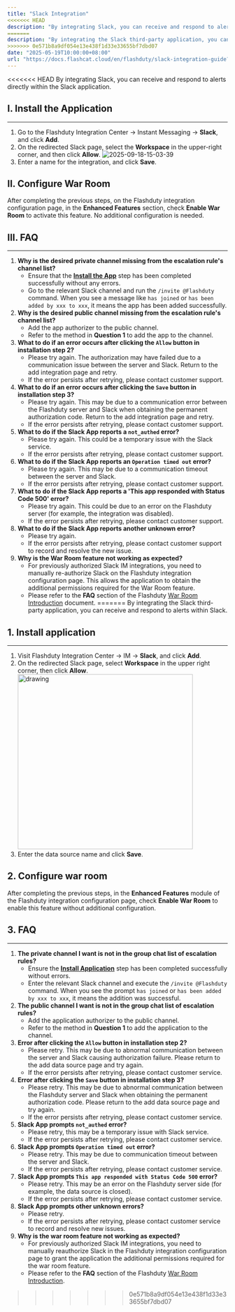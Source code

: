 ```yaml
---
title: "Slack Integration"
<<<<<<< HEAD
description: "By integrating Slack, you can receive and respond to alerts directly within the Slack application."
=======
description: "By integrating the Slack third-party application, you can receive and respond to alerts within Slack."
>>>>>>> 0e571b8a9df054e13e438f1d33e33655bf7dbd07
date: "2025-05-19T10:00:00+08:00"
url: "https://docs.flashcat.cloud/en/flashduty/slack-integration-guide?nav=01JCQ7A4N4WRWNXW8EWEHXCMF5"
---
```


<<<<<<< HEAD
By integrating Slack, you can receive and respond to alerts directly within the Slack application.

<span id="install-app"></span>

## I. Install the Application

---

1. Go to the Flashduty Integration Center → Instant Messaging → **Slack**, and click **Add**.
2. On the redirected Slack page, select the **Workspace** in the upper-right corner, and then click **Allow**.
   ![2025-09-18-15-03-39](https://docs-cdn.flashcat.cloud/images/png/c241bc7f7a657bd552bfe3b03bdb2e3b.png)
3. Enter a name for the integration, and click **Save**.

## II. Configure War Room

After completing the previous steps, on the Flashduty integration configuration page, in the **Enhanced Features** section, check **Enable War Room** to activate this feature. No additional configuration is needed.

## III. FAQ

---

1. **Why is the desired private channel missing from the escalation rule's channel list?**
   - Ensure that the [**Install the App**](#install-app) step has been completed successfully without any errors.
   - Go to the relevant Slack channel and run the `/invite @Flashduty` command. When you see a message like `has joined` or `has been added by xxx to xxx`, it means the app has been added successfully.
2. **Why is the desired public channel missing from the escalation rule's channel list?**
   - Add the app authorizer to the public channel.
   - Refer to the method in **Question 1** to add the app to the channel.
3. **What to do if an error occurs after clicking the `Allow` button in installation step 2?**
   - Please try again. The authorization may have failed due to a communication issue between the server and Slack. Return to the add integration page and retry.
   - If the error persists after retrying, please contact customer support.
4. **What to do if an error occurs after clicking the `Save` button in installation step 3?**
   - Please try again. This may be due to a communication error between the Flashduty server and Slack when obtaining the permanent authorization code. Return to the add integration page and retry.
   - If the error persists after retrying, please contact customer support.
5. **What to do if the Slack App reports a `not_authed` error?**
   - Please try again. This could be a temporary issue with the Slack service.
   - If the error persists after retrying, please contact customer support.
6. **What to do if the Slack App reports an `Operation timed out` error?**
   - Please try again. This may be due to a communication timeout between the server and Slack.
   - If the error persists after retrying, please contact customer support.
7. **What to do if the Slack App reports a 'This app responded with Status Code 500' error?**
   - Please try again. This could be due to an error on the Flashduty server (for example, the integration was disabled).
   - If the error persists after retrying, please contact customer support.
8. **What to do if the Slack App reports another unknown error?**
   - Please try again.
   - If the error persists after retrying, please contact customer support to record and resolve the new issue.
9. **Why is the War Room feature not working as expected?**
   - For previously authorized Slack IM integrations, you need to manually re-authorize Slack on the Flashduty integration configuration page. This allows the application to obtain the additional permissions required for the War Room feature.
   - Please refer to the **FAQ** section of the Flashduty [War Room Introduction](https://docs.flashcat.cloud/en/flashduty/war-room) document.
=======
By integrating the Slack third-party application, you can receive and respond to alerts within Slack.

<span id="install-app"></span>

## 1. Install application

---

1. Visit Flashduty Integration Center → IM → **Slack**, and click **Add**.
2. On the redirected Slack page, select **Workspace** in the upper right corner, then click **Allow**.
   <img src="https://download.flashcat.cloud/flashduty/integration/slack/slack_app_options.png" alt="drawing" width="400"/>
3. Enter the data source name and click **Save**.

## 2. Configure war room

After completing the previous steps, in the **Enhanced Features** module of the Flashduty integration configuration page, check **Enable War Room** to enable this feature without additional configuration.

## 3. FAQ

---

1. **The private channel I want is not in the group chat list of escalation rules?**
   - Ensure the [**Install Application**](#install-app) step has been completed successfully without errors.
   - Enter the relevant Slack channel and execute the `/invite @Flashduty` command. When you see the prompt `has joined` or `has been added by xxx to xxx`, it means the addition was successful.
2. **The public channel I want is not in the group chat list of escalation rules?**
   - Add the application authorizer to the public channel.
   - Refer to the method in **Question 1** to add the application to the channel.
3. **Error after clicking the `Allow` button in installation step 2?**
   - Please retry. This may be due to abnormal communication between the server and Slack causing authorization failure. Please return to the add data source page and try again.
   - If the error persists after retrying, please contact customer service.
4. **Error after clicking the `Save` button in installation step 3?**
   - Please retry. This may be due to abnormal communication between the Flashduty server and Slack when obtaining the permanent authorization code. Please return to the add data source page and try again.
   - If the error persists after retrying, please contact customer service.
5. **Slack App prompts `not_authed` error?**
   - Please retry, this may be a temporary issue with Slack service.
   - If the error persists after retrying, please contact customer service.
6. **Slack App prompts `Operation timed out` error?**
   - Please retry. This may be due to communication timeout between the server and Slack.
   - If the error persists after retrying, please contact customer service.
7. **Slack App prompts `This app responded with Status Code 500` error?**
   - Please retry. This may be an error on the Flashduty server side (for example, the data source is closed).
   - If the error persists after retrying, please contact customer service.
8. **Slack App prompts other unknown errors?**
   - Please retry.
   - If the error persists after retrying, please contact customer service to record and resolve new issues.
9. **Why is the war room feature not working as expected?**
   - For previously authorized Slack IM integrations, you need to manually reauthorize Slack in the Flashduty integration configuration page to grant the application the additional permissions required for the war room feature.
   - Please refer to the **FAQ** section of the Flashduty [War Room Introduction](https://docs.flashcat.cloud/en/flashduty/war-room?nav=01JCQ7A4N4WRWNXW8EWEHXCMF5).
>>>>>>> 0e571b8a9df054e13e438f1d33e33655bf7dbd07
